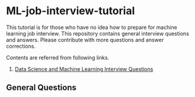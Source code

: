 # ML-job-interview-tutorial
This tutorial is for those who have no idea how to prepare for machine learning job interview. This repository contains general interview questions and answers. Please contribute with more questions and answer corrections.

Contents are referred from following links.
1. [Data Science and Machine Learning Interview Questions](https://towardsdatascience.com/data-science-and-machine-learning-interview-questions-3f6207cf040b)

## General Questions
